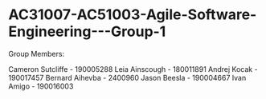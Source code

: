 # AC31007-AC51003-Agile-Software-Engineering---Group-1

Group Members:

Cameron Sutcliffe - 190005288
Leia Ainscough - 180011891
Andrej Kocak - 190017457
Bernard Aihevba - 2400960
Jason Beesla - 190004667
Ivan Amigo - 190016003

